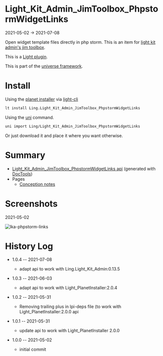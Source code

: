 Light_Kit_Admin_JimToolbox_PhpstormWidgetLinks
===========
2021-05-02 -> 2021-07-08


Open widget template files directly in php storm.
This is an item for [light kit admin's jim toolbox](https://github.com/lingtalfi/Light_Kit_Admin/blob/master/doc/pages/lka-jim-toolbox.md).


This is a [Light plugin](https://github.com/lingtalfi/Light/blob/master/doc/pages/plugin.md).

This is part of the [universe framework](https://github.com/karayabin/universe-snapshot).


Install
==========

Using the [planet installer](https://github.com/lingtalfi/Light_PlanetInstaller) via [light-cli](https://github.com/lingtalfi/Light_Cli)
```bash
lt install Ling.Light_Kit_Admin_JimToolbox_PhpstormWidgetLinks
```

Using the [uni](https://github.com/lingtalfi/universe-naive-importer) command.
```bash
uni import Ling/Light_Kit_Admin_JimToolbox_PhpstormWidgetLinks
```

Or just download it and place it where you want otherwise.






Summary
===========
- [Light_Kit_Admin_JimToolbox_PhpstormWidgetLinks api](https://github.com/lingtalfi/Light_Kit_Admin_JimToolbox_PhpstormWidgetLinks/blob/master/doc/api/Ling/Light_Kit_Admin_JimToolbox_PhpstormWidgetLinks.md) (generated with [DocTools](https://github.com/lingtalfi/DocTools))
- Pages
  - [Conception notes](https://github.com/lingtalfi/Light_Kit_Admin_JimToolbox_PhpstormWidgetLinks/blob/master/doc/pages/conception-notes.md)




Screenshots
========
2021-05-02


![lka-phpstorm-links](https://lingtalfi.com/img/universe/Light_Kit_Admin_JimToolbox_PhpstormWidgetLinks/lka-phpstorm-links.png)







History Log
=============

- 1.0.4 -- 2021-07-08

    - adapt api to work with Ling.Light_Kit_Admin:0.13.5
  
- 1.0.3 -- 2021-06-03

    - adapt api to work with Light_PlanetInstaller:2.0.4
  
- 1.0.2 -- 2021-05-31

    - Removing trailing plus in lpi-deps file (to work with Light_PlanetInstaller:2.0.0 api

- 1.0.1 -- 2021-05-31

    - update api to work with Light_PlanetInstaller 2.0.0
  
- 1.0.0 -- 2021-05-02

    - initial commit